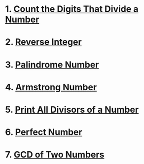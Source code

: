 # 1. [Count the Digits That Divide a Number](/LeetCode_Solution/LeetCode_2520/ReadMe.md)
# 2. [Reverse Integer](/LeetCode_Solution/LeetCode_7/README.md)
# 3. [Palindrome Number](/LeetCode_Solution/LeetCode_09/Solution.md)
# 4. [Armstrong Number](/Armstrong_Number_Check/Solution.md)
# 5. [Print All Divisors of a Number](/CodeStudio_Solution/Print_All_Divisors/Solution.md)
# 6. [Perfect Number](/LeetCode_Solution/LeetCode_7/README.md)
# 7. [GCD of Two Numbers](/Gcd/Solution.md)